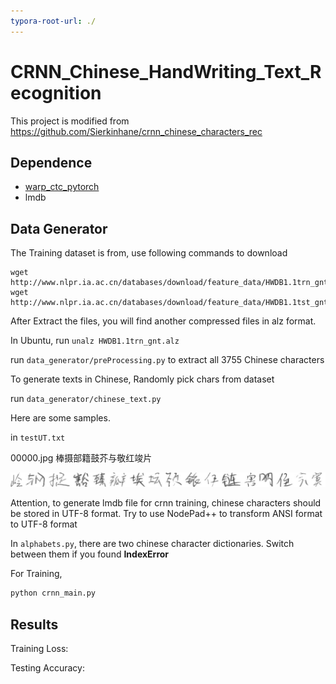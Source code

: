```yaml
---
typora-root-url: ./
---
```


# CRNN_Chinese_HandWriting_Text_Recognition



This project is modified from https://github.com/Sierkinhane/crnn_chinese_characters_rec

## Dependence

- [warp_ctc_pytorch](https://github.com/SeanNaren/warp-ctc/tree/pytorch_bindings/pytorch_binding)
- lmdb



## Data Generator

The Training dataset is from, use following commands to download

```shell
wget http://www.nlpr.ia.ac.cn/databases/download/feature_data/HWDB1.1trn_gnt.zip
wget http://www.nlpr.ia.ac.cn/databases/download/feature_data/HWDB1.1tst_gnt.zip
```



After Extract the files, you will find another compressed files in alz format. 

In Ubuntu, run `unalz HWDB1.1trn_gnt.alz`

run `data_generator/preProcessing.py` to extract all 3755 Chinese characters

 To generate texts in Chinese, Randomly pick chars from dataset

run ``data_generator/chinese_text.py``

Here are some samples.

in ``testUT.txt`` 

00000.jpg 棒摄部籍鼓芥与敬红竣片

![](https://github.com/NormXU/crnn_chinese_handwriting_text_rec/blob/master/to_lmdb/test_width/00000.jpg)

Attention, to generate lmdb file for crnn training, chinese characters should be stored in UTF-8 format. Try to use NodePad++ to transform ANSI format to UTF-8 format



In ``alphabets.py``, there are two chinese character dictionaries. Switch between them if you found **IndexError**

For Training, 

```python
python crnn_main.py
```



## Results

Training Loss:



Testing Accuracy:



